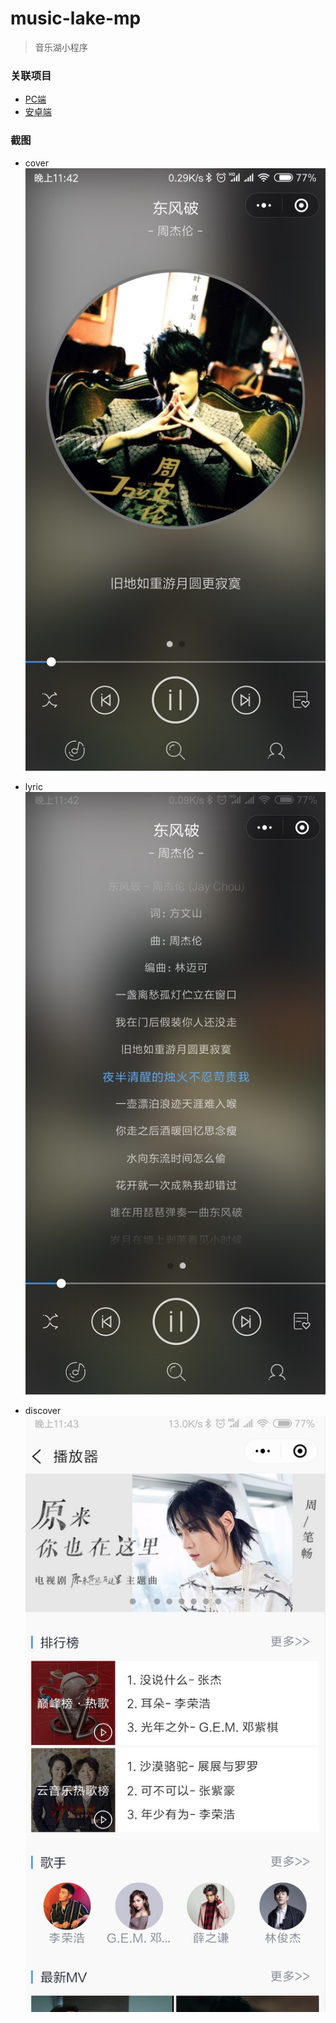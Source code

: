 # music-lake-mp

> 音乐湖小程序

### 关联项目
- [PC端](https://github.com/sunzongzheng/music)
- [安卓端](https://github.com/caiyonglong/MusicLake)

### 截图
- cover
    ![](./screenshot/cover.png)
    
- lyric
    ![](./screenshot/lyric.png)

- discover
    ![](./screenshot/discover.png)
